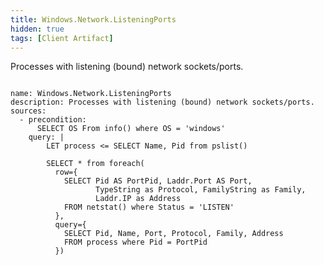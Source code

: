 ```yaml
---
title: Windows.Network.ListeningPorts
hidden: true
tags: [Client Artifact]
---
```


Processes with listening (bound) network sockets/ports.

<pre><code class="language-yaml">
name: Windows.Network.ListeningPorts
description: Processes with listening (bound) network sockets/ports.
sources:
  - precondition:
      SELECT OS From info() where OS = &#x27;windows&#x27;
    query: |
        LET process &lt;= SELECT Name, Pid from pslist()

        SELECT * from foreach(
          row={
            SELECT Pid AS PortPid, Laddr.Port AS Port,
                   TypeString as Protocol, FamilyString as Family,
                   Laddr.IP as Address
            FROM netstat() where Status = &#x27;LISTEN&#x27;
          },
          query={
            SELECT Pid, Name, Port, Protocol, Family, Address
            FROM process where Pid = PortPid
          })

</code></pre>

